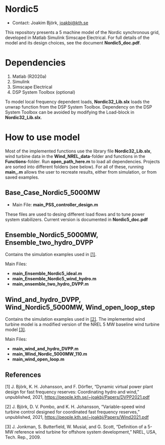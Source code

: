 # Nordic5
* Contact: Joakim Björk, joakbj@kth.se

This repository presents a 5 machine model of the Nordic synchronous grid, developed in Matlab Simulink Simscape Electrical. For full details of the model and its design choices, see the document **Nordic5_doc.pdf**.

# Dependencies
1. Matlab (R2020a)
2. Simulink 
3. Simscape Electrical
4. DSP System Toolbox (optional)

To model local frequency dependent loads, **Nordic32_Lib.slx** loads the unwrap function from the DSP System Toolbox. Dependency on the DSP System Toolbox can be avoided by modifying the Load-block in **Nordic32_Lib.slx**.

# How to use model

Most of the implemented functions use the library file **Nordic32_Lib.slx**, wind turbine data in the **Wind_NREL_data**-folder and functions in the **Functions**-folder. Run **open_path_here.m** to load all dependencies. Projects are sorted into different folders (see below). For all of these, running **main_.m** allows the user to recreate results, either from simulation, or from saved examples.

## Base_Case_Nordic5_5000MW

- Main File: **main_PSS_controller_design.m**

These files are used to desing different load flows and to tune power system stabilizers. Current version is documented in **Nordic5_doc.pdf**

## Ensemble_Nordic5_5000MW, Ensemble_two_hydro_DVPP

Contains the simulation examples used in [[1]](#1).

Main Files: 

- **main_Ensemble_Nordic5_ideal.m** 
- **main_Ensemble_Nordic5_wind_hydro.m**
- **main_ensemble_two_hydro_DVPP.m**

## Wind_and_hydro_DVPP, Wind_Nordic5_5000MW, Wind_open_loop_step

Contains the simulation examples used in [[2]](#2). The implemented wind turbine model is a modified version of the NREL 5 MW baseline wind turbine model [[3]](#3).

Main Files: 

- **main_wind_and_hydro_DVPP.m** 
- **main_Wind_Nordic_5000MW_110.m**
- **main_wind_open_loop.m**

## References
<a id="1">[1]</a> 
J. Björk, K. H. Johansson, and F. Dörfler, “Dynamic virtual power plant design for fast frequency reserves: Coordinating hydro and wind,” unpublished, 2021, https://people.kth.se/~joakbj/Papers/DVPP2021.pdf

<a id="2">[2]</a> 
J. Björk, D. V. Pombo, and K. H. Johansson, “Variable-speed wind turbine control designed for coordinated fast frequency reserves,” unpublished, 2021,
https://people.kth.se/~joakbj/Papers/Wind2021.pdf

<a id="3">[3]</a> 
J. Jonkman, S. Butterfield, W. Musial, and G. Scott, “Definition of a 5-MW reference wind turbine for offshore system development,” NREL, USA, Tech. Rep., 2009.
